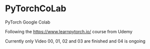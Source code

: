 # PyTorchCoLab
PyTorch Google Colab

Following the https://www.learnpytorch.io/ course from Udemy

Currently only Video 00, 01, 02 and 03 are finished and 04 is ongoing
